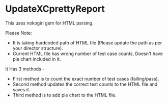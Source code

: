 # UpdateXCprettyReport

This uses nokogiri gem for HTML parsing.

Please Note:
* It is taking hardcoded path of HTML file (Please update the path as per your director structure).
* Current HTML file has wrong number of test case counts, Doesn't have pie chart included in it.

It Has 3 methods - 
* First method is to count the exact number of test cases (failing/pass).
* Second method updates the correct test counts to the HTML file and saves it.
* Third method is to add pie chart to the HTML file.
